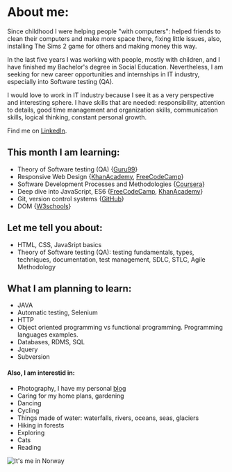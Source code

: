 # **About me:**
Since childhood I were helping people "with computers": helped friends to clean their computers and make more space there, fixing little issues, also, installing The Sims 2 game for others and making money this way.

In the last five years I was working with people, mostly with children, and I have finished my Bachelor's degree in Social Education. Nevertheless, I am seeking for new career opportunities and internships in IT industry, especially into Software testing (QA). 

I would love to work in IT industry because I see it as a very perspective and interesting sphere. I have skills that are needed: responsibility, attention to details, good time management and organization skills, communication skills, logical thinking, constant personal growth.

Find me on [LinkedIn](https://www.linkedin.com/in/vikontrimaite/).

## **This month I am learning:**
* Theory of Software testing (QA) {[Guru99](https://www.guru99.com/software-testing.html)}
* Responsive Web Design {[KhanAcademy](https://www.khanacademy.org/computing/computer-programming/html-css), [FreeCodeCamp](https://www.freecodecamp.org/learn/)}
* Software Development Processes and Methodologies {[Coursera](https://www.coursera.org/learn/software-processes/)}
* Deep dive into JavaScript, ES6 {[FreeCodeCamp](https://www.freecodecamp.org/learn/), [KhanAcademy](https://www.khanacademy.org/computing/computer-programming/programming)}
* Git, version control systems {[GitHub](https://github.com/)}
* DOM {[W3schools](https://www.w3schools.com/js/js_htmldom.asp)}

## **Let me tell you about:**
* HTML, CSS, JavaSript basics
* Theory of Software testing (QA): testing fundamentals, types, techniques, documentation, test management, SDLC, STLC, Agile Methodology

## **What I am planning to learn:**
* JAVA
* Automatic testing, Selenium
* HTTP
* Object oriented programming vs functional programming. Programming languages examples. 
* Databases, RDMS, SQL 
* Jquery
* Subversion

#### **Also, I am interestid in:**
* Photography, I have my personal [blog](https://pasivaiksciojimai.lt/)
* Caring for my home plans, gardening
* Dancing 
* Cycling
* Things made of water: waterfalls, rivers, oceans, seas, glaciers
* Hiking in forests
* Exploring
* Cats
* Reading

![It's me in Norway](https://github.com/vikontrimaite/vikontrimaite/blob/gh-pages/IMG_20191230_105907.jpg?raw=true)
